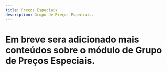 ```yaml
---
title: Preços Especiais
description: Grupo de Preços Especiais.
---
```


 # Em breve sera adicionado mais conteúdos sobre o módulo de Grupo de Preços Especiais.